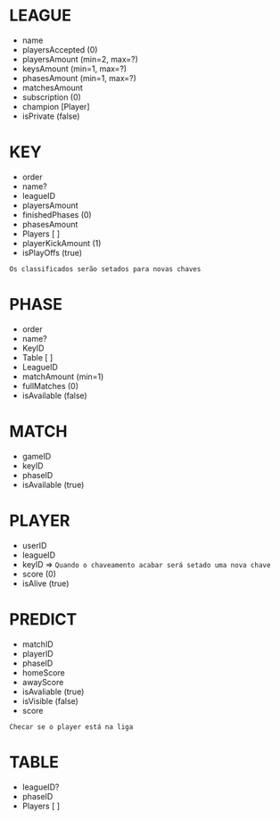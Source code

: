 # LEAGUE

- name
- playersAccepted (0)
- playersAmount (min=2, max=?)
- keysAmount (min=1, max=?)
- phasesAmount (min=1, max=?)
- matchesAmount
- subscription (0)
- champion [Player]
- isPrivate (false)

# KEY

- order
- name?
- leagueID
- playersAmount
- finishedPhases (0)
- phasesAmount
- Players [ ]
- playerKickAmount (1)
- isPlayOffs (true)

`Os classificados serão setados para novas chaves`

# PHASE

- order
- name?
- KeyID
- Table [ ]
- LeagueID
- matchAmount (min=1)
- fullMatches (0)
- isAvailable (false)

# MATCH

- gameID
- keyID
- phaseID
- isAvailable (true)

# PLAYER

- userID
- leagueID
- keyID => `Quando o chaveamento acabar será setado uma nova chave`
- score (0)
- isAlive (true)

# PREDICT

- matchID
- playerID
- phaseID
- homeScore
- awayScore
- isAvaliable (true)
- isVisible (false)
- score

`Checar se o player está na liga`

# TABLE

- leagueID?
- phaseID
- Players [ ]
